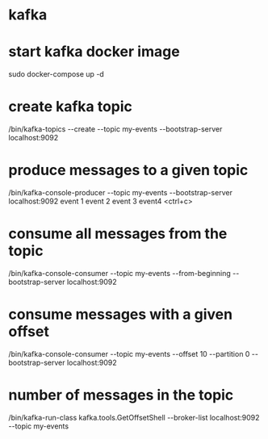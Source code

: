 # kafka

# start kafka docker image
sudo docker-compose up -d

# create kafka topic 
/bin/kafka-topics --create --topic my-events --bootstrap-server localhost:9092

# produce messages to a given topic
/bin/kafka-console-producer --topic my-events --bootstrap-server localhost:9092
event 1
event 2
event 3
event4
<ctrl+c>

# consume all messages from the topic
/bin/kafka-console-consumer --topic my-events --from-beginning --bootstrap-server localhost:9092

# consume messages with a given offset
/bin/kafka-console-consumer --topic my-events --offset 10 --partition 0 --bootstrap-server localhost:9092

# number of messages in the topic
/bin/kafka-run-class kafka.tools.GetOffsetShell --broker-list localhost:9092 --topic my-events
